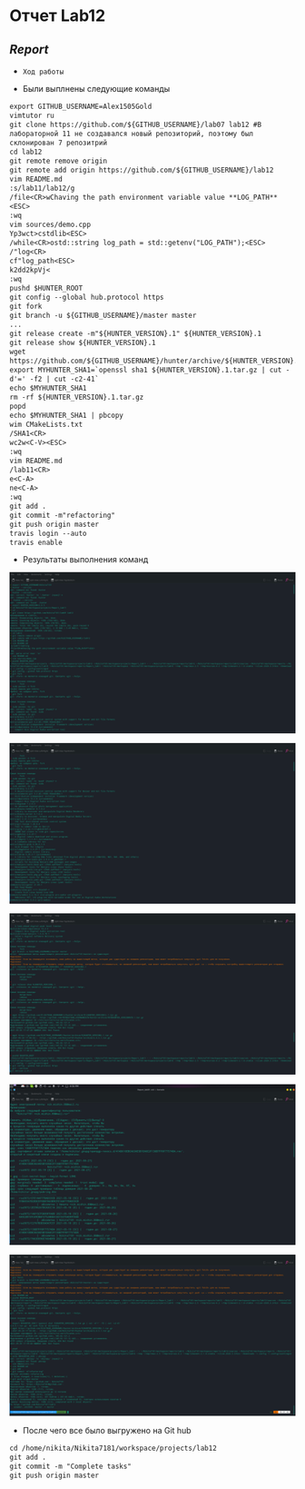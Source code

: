 #           **Отчет Lab12**
##                *Report*
- `Ход работы`

- Были выплнены следующие команды
```
export GITHUB_USERNAME=Alex1505Gold
vimtutor ru
git clone https://github.com/${GITHUB_USERNAME}/lab07 lab12 #В лабораторной 11 не создавался новый репозиторий, поэтому был склонирован 7 репозитрий
cd lab12
git remote remove origin
git remote add origin https://github.com/${GITHUB_USERNAME}/lab12
vim README.md
:s/lab11/lab12/g
/file<CR>wChaving the path environment variable value **LOG_PATH**<ESC>
:wq
vim sources/demo.cpp
Yp3wct>cstdlib<ESC>
/while<CR>ostd::string log_path = std::getenv("LOG_PATH");<ESC>
/"log<CR>
cf"log_path<ESC>
k2dd2kpVj<
:wq
pushd $HUNTER_ROOT
git config --global hub.protocol https
git fork
git branch -u ${GITHUB_USERNAME}/master master
...
git release create -m"${HUNTER_VERSION}.1" ${HUNTER_VERSION}.1
git release show ${HUNTER_VERSION}.1
wget https://github.com/${GITHUB_USERNAME}/hunter/archive/${HUNTER_VERSION}.1.tar.gz
export MYHUNTER_SHA1=`openssl sha1 ${HUNTER_VERSION}.1.tar.gz | cut -d'=' -f2 | cut -c2-41`
echo $MYHUNTER_SHA1
rm -rf ${HUNTER_VERSION}.1.tar.gz
popd
echo $MYHUNTER_SHA1 | pbcopy
wim CMakeLists.txt
/SHA1<CR>
wc2w<C-V><ESC>
:wq
vim README.md
/lab11<CR>
e<C-A>
ne<C-A>
:wq
git add .
git commit -m"refactoring"
git push origin master
travis login --auto
travis enable

```
-  Результаты выполнения команд

![](https://github.com/Nikita7181/lab12/blob/master/Screenshots/1.png?raw=true) 
 
![](https://github.com/Nikita7181/lab12/blob/master/Screenshots/2.png?raw=true)

![](https://github.com/Nikita7181/lab12/blob/master/Screenshots/3.png?raw=true)

![](https://github.com/Nikita7181/lab12/blob/master/Screenshots/4.png?raw=true)

![](https://github.com/Nikita7181/lab12/blob/master/Screenshots/5.png?raw=true)

- После чего все было выгружено на Git hub

```
cd /home/nikita/Nikita7181/workspace/projects/lab12
git add .
git commit -m "Complete tasks"
git push origin master
```

